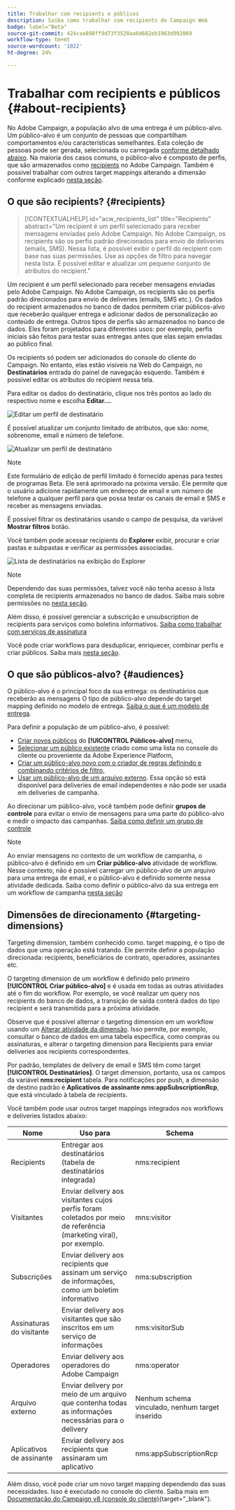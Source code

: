 ```yaml
---
title: Trabalhar com recipients e públicos
description: Saiba como trabalhar com recipients do Campaign Web
badge: label="Beta"
source-git-commit: 424caa898ff9d73f3520aa6d682eb1963d992069
workflow-type: tm+mt
source-wordcount: '1022'
ht-degree: 24%

---
```



# Trabalhar com recipients e públicos {#about-recipients}

No Adobe Campaign, a população alvo de uma entrega é um público-alvo. Um público-alvo é um conjunto de pessoas que compartilham comportamentos e/ou características semelhantes. Esta coleção de pessoas pode ser gerada, selecionada ou carregada [conforme detalhado abaixo](#audiences). Na maioria dos casos comuns, o público-alvo é composto de perfis, que são armazenados como [recipients](#recipients) no Adobe Campaign. Também é possível trabalhar com outros target mappings alterando a dimensão conforme explicado [nesta seção](#targeting-dimensions).

## O que são recipients? {#recipients}

>[!CONTEXTUALHELP]
>id="acw_recipients_list"
>title="Recipients"
>abstract="Um recipient é um perfil selecionado para receber mensagens enviadas pelo Adobe Campaign. No Adobe Campaign, os recipients são os perfis padrão direcionados para envio de deliveries (emails, SMS). Nessa lista, é possível exibir o perfil do recipient com base nas suas permissões. Use as opções de filtro para navegar nesta lista. É possível editar e atualizar um pequeno conjunto de atributos do recipient."

Um recipient é um perfil selecionado para receber mensagens enviadas pelo Adobe Campaign. No Adobe Campaign, os recipients são os perfis padrão direcionados para envio de deliveries (emails, SMS etc.). Os dados do recipient armazenados no banco de dados permitem criar públicos-alvo que receberão qualquer entrega e adicionar dados de personalização ao conteúdo de entrega. Outros tipos de perfis são armazenados no banco de dados. Eles foram projetados para diferentes usos: por exemplo, perfis iniciais são feitos para testar suas entregas antes que elas sejam enviadas ao público final.

Os recipients só podem ser adicionados do console do cliente do Campaign. No entanto, elas estão visíveis na Web do Campaign, no **Destinatários** entrada do painel de navegação esquerdo. Também é possível editar os atributos do recipient nessa tela.

Para editar os dados do destinatário, clique nos três pontos ao lado do respectivo nome e escolha **Editar...**.

![Editar um perfil de destinatário](assets/recipient-edit.png)

É possível atualizar um conjunto limitado de atributos, que são: nome, sobrenome, email e número de telefone.

![Atualizar um perfil de destinatário](assets/recipient-update.png)

>[!NOTE]
>
>Este formulário de edição de perfil limitado é fornecido apenas para testes de programas Beta. Ele será aprimorado na próxima versão. Ele permite que o usuário adicione rapidamente um endereço de email e um número de telefone a qualquer perfil para que possa testar os canais de email e SMS e receber as mensagens enviadas.

É possível filtrar os destinatários usando o campo de pesquisa, da variável **Mostrar filtros** botão.

Você também pode acessar recipients do **Explorer** exibir, procurar e criar pastas e subpastas e verificar as permissões associadas.

![Lista de destinatários na exibição do Explorer](assets/recipients-from-explorer.png)

>[!NOTE]
>
>Dependendo das suas permissões, talvez você não tenha acesso à lista completa de recipients armazenados no banco de dados. Saiba mais sobre permissões no [nesta seção](../get-started/permissions.md).

Além disso, é possível gerenciar a subscrição e unsubscription de recipients para serviços como boletins informativos. [Saiba como trabalhar com serviços de assinatura](manage-services.md)

Você pode criar workflows para desduplicar, enriquecer, combinar perfis e criar públicos. Saiba mais [nesta seção](../workflows/gs-workflows.md).

## O que são públicos-alvo? {#audiences}

O público-alvo é o principal foco da sua entrega: os destinatários que receberão as mensagens O tipo de público-alvo depende do target mapping definido no modelo de entrega. [Saiba o que é um modelo de entrega](../msg/delivery-template.md).

Para definir a população de um público-alvo, é possível:

* [Criar novos públicos](create-audience.md) do **[!UICONTROL Públicos-alvo]** menu,
* [Selecionar um público existente](add-audience.md) criado como uma lista no console do cliente ou proveniente da Adobe Experience Platform,
* [Criar um público-alvo novo com o criador de regras definindo e combinando critérios de filtro,](segment-builder.md)
* [Usar um público-alvo de um arquivo externo](file-audience.md). Essa opção só está disponível para deliveries de email independentes e não pode ser usada em deliveries de campanha.

Ao direcionar um público-alvo, você também pode definir **grupos de controle** para evitar o envio de mensagens para uma parte do público-alvo e medir o impacto das campanhas. [Saiba como definir um grupo de controle](control-group.md)

>[!NOTE]
>
>Ao enviar mensagens no contexto de um workflow de campanha, o público-alvo é definido em um **Criar público-alvo** atividade de workflow. Nesse contexto, não é possível carregar um público-alvo de um arquivo para uma entrega de email, e o público-alvo é definido somente nessa atividade dedicada. Saiba como definir o público-alvo da sua entrega em um workflow de campanha [nesta seção](../workflows/activities/build-audience.md)

## Dimensões de direcionamento {#targeting-dimensions}

Targeting dimension, também conhecido como. target mapping, é o tipo de dados que uma operação está tratando. Ele permite definir a população direcionada: recipients, beneficiários de contrato, operadores, assinantes etc.

O targeting dimension de um workflow é definido pelo primeiro **[!UICONTROL Criar público-alvo]** e é usada em todas as outras atividades até o fim do workflow. Por exemplo, se você realizar um query nos recipients do banco de dados, a transição de saída conterá dados do tipo recipient e será transmitida para a próxima atividade.

Observe que é possível alternar o targeting dimension em um workflow usando um [Alterar atividade da dimensão](../workflows/activities/change-dimension.md). Isso permite, por exemplo, consultar o banco de dados em uma tabela específica, como compras ou assinaturas, e alterar o targeting dimension para Recipients para enviar deliveries aos recipients correspondentes.

Por padrão, templates de delivery de email e SMS têm como target **[!UICONTROL Destinatários]**. O target dimension, portanto, usa os campos da variável **nms:recipient** tabela. Para notificações por push, a dimensão de destino padrão é **Aplicativos de assinante nms:appSubscriptionRcp**, que está vinculado à tabela de recipients.

Você também pode usar outros target mappings integrados nos workflows e deliveries listados abaixo:

| Nome | Uso para | Schema |
|---|---|---|
| Recipients | Entregar aos destinatários (tabela de destinatários integrada) | nms:recipient |
| Visitantes | Enviar delivery aos visitantes cujos perfis foram coletados por meio de referência (marketing viral), por exemplo. | mns:visitor |
| Subscrições | Enviar delivery aos recipients que assinam um serviço de informações, como um boletim informativo | nms:subscription |
| Assinaturas do visitante | Enviar delivery aos visitantes que são inscritos em um serviço de informações | nms:visitorSub |
| Operadores | Enviar delivery aos operadores do Adobe Campaign | nms:operator |
| Arquivo externo | Enviar delivery por meio de um arquivo que contenha todas as informações necessárias para o delivery | Nenhum schema vinculado, nenhum target inserido |
| Aplicativos de assinante | Enviar delivery aos recipients que assinaram um aplicativo | nms:appSubscriptionRcp |

Além disso, você pode criar um novo target mapping dependendo das suas necessidades. Isso é executado no console do cliente. Saiba mais em [Documentação do Campaign v8 (console do cliente)](https://experienceleague.adobe.com/docs/campaign/campaign-v8/audience/add-profiles/target-mappings.html#new-mapping){target="_blank"}.
